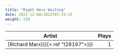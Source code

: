 ```yaml
---
title: "Right Here Waiting"
date: 2022-12-08/2022T07:15:23
weight: 219
---
```




 Artist | Plays 
----- | -----:
[Richard Marx]({{< ref "t28197">}}) | 1
